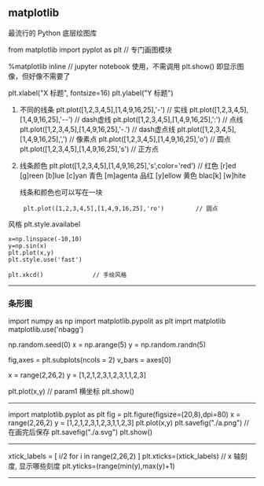 
## matplotlib

最流行的 Python 底层绘图库

from matplotlib import pyplot as plt    // 专门画图模块

%matplotlib inline                      // jupyter notebook 使用，不需调用 plt.show() 即显示图像，但好像不需要了



plt.xlabel("X 标题", fontsize=16)
plt.ylabel("Y 标题")


1. 不同的线条
    plt.plot([1,2,3,4,5],[1,4,9,16,25],'-')         // 实线
    plt.plot([1,2,3,4,5],[1,4,9,16,25],'--')        // dash虚线
    plt.plot([1,2,3,4,5],[1,4,9,16,25],':')         // 点线
    plt.plot([1,2,3,4,5],[1,4,9,16,25],'-.')        // dash虚点线
    plt.plot([1,2,3,4,5],[1,4,9,16,25],',')         // 像素点
    plt.plot([1,2,3,4,5],[1,4,9,16,25],'o')         // 圆点
    plt.plot([1,2,3,4,5],[1,4,9,16,25],'s')         // 正方点

1. 线条颜色
    plt.plot([1,2,3,4,5],[1,4,9,16,25],'s',color='red')         // 红色
    [r]ed
    [g]reen
    [b]lue
    [c]yan 青色
    [m]agenta 品红
    [y]ellow 黄色
    blac[k]
    [w]hite

    线条和颜色也可以写在一块

        plt.plot([1,2,3,4,5],[1,4,9,16,25],'ro')         // 圆点

风格
    plt.style.availabel

    x=np.linspace(-10,10)
    y=np.sin(x)
    plt.plot(x,y)
    plt.style.use('fast')

    plt.xkcd()              // 手绘风格


---
### 条形图

import numpy as np
import matplotlib.pypolit as plt
imprt matplotlib
matplotlib.use('nbagg')

np.random.seed(0)
x = np.arange(5)
y = np.random.randn(5)

fig,axes = plt.subplots(ncols = 2)
v_bars = axes[0]



x = range(2,26,2)
y = [1,2,1,2,3,1,2,3,1,1,2,3]

plt.plot(x,y)                           // param1 横坐标
plt.show()

---

import matplotlib.pyplot as plt
fig = plt.figure(figsize=(20,8),dpi=80)
x = range(2,26,2)
y = [1,2,1,2,3,1,2,3,1,1,2,3]
plt.plot(x,y)
plt.savefig("./a.png")                  // 在画完后保存
plt.savefig("./a.svg")
plt.show()

---

xtick_labels = [ i/2 for i in range(2,26,2) ]
plt.xticks=(xtick_labels)                           // x 轴刻度, 显示哪些刻度
plt.yticks=(range(min(y),max(y)+1)

---



